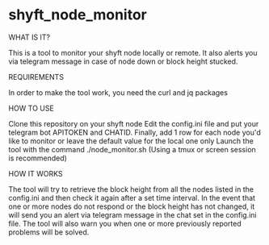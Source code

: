 # shyft_node_monitor

WHAT IS IT?

This is a tool to monitor your shyft node locally or remote. It also alerts you via telegram message in case of node down or block height stucked.

REQUIREMENTS

In order to make the tool work, you need the curl and jq packages

HOW TO USE

Clone this repository on your shyft node
Edit the config.ini file and put your telegram bot APITOKEN and CHATID. Finally, add 1 row for each node you'd like to monitor or leave the default value for the local one only
Launch the tool with the command ./node_monitor.sh (Using a tmux or screen session is recommended)

HOW IT WORKS

The tool will try to retrieve the block height from all the nodes listed in the config.ini and then check it again after a set time interval.
In the event that one or more nodes do not respond or the block height has not changed, it will send you an alert via telegram message in the chat set in the config.ini file.
The tool will also warn you when one or more previously reported problems will be solved.
